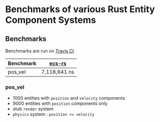 # Benchmarks of various Rust Entity Component Systems

## Benchmarks
Benchmarks are run on [Travis CI](https://travis-ci.org/lschmierer/ecs_bench/).

 Benchmark | [ecs-rs](https://github.com/HeroesGrave/ecs-rs)
 --------- |:-----------------------------------------------:
 pos_vel   | 7,118,641 ns

### pos_vel
 * 1000 entities with `position` and `velocity` components
 * 9000 entities with `position` components only
 * stub `render` system
 * `physics` system : `position += velocity`
